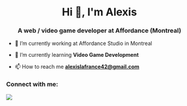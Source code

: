 <h1 align="center">Hi 👋, I'm Alexis</h1>
<h3 align="center">A web / video game developer at Affordance (Montreal) </h3>

- 🔭 I’m currently working at Affordance Studio in Montreal

- 🌱 I’m currently learning **Video Game Development**

- 📫 How to reach me **alexislafrance42@gmail.com**

<h3 align="left">Connect with me:</h3>
<a href="https://www.linkedin.com/in/alexis-lafrance/"><img align="center" src="https://img.shields.io/badge/LinkedIn-0077B5?style=for-the-badge&logo=linkedin&logoColor=white"></img></a>
